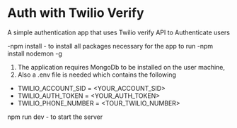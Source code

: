 # Auth with Twilio Verify
A simple authentication app that uses Twilio verify API to Authenticate users

-npm install - to install all packages necessary for the app to run
-npm install nodemon -g

1. The application requires MongoDb to be installed on the user machine, 
2. Also a .env file is needed which contains the following 

- TWILIO_ACCOUNT_SID = <YOUR_ACCOUNT_SID>
- TWILIO_AUTH_TOKEN = <YOUR_AUTH_TOKEN>
- TWILIO_PHONE_NUMBER = <TOUR_TWILIO_NUMBER>

npm run dev - to start the server
